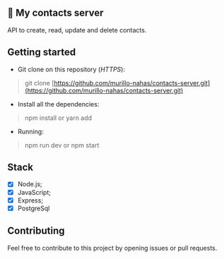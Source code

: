 ## 📲 My contacts server

API to create, read, update and delete contacts.

## Getting started

- Git clone on this repository (*HTTPS*): <br/>
> git clone [https://github.com/murillo-nahas/contacts-server.git](https://github.com/murillo-nahas/contacts-server.git)

- Install all the dependencies: <br/>
> npm install or yarn add

- Running: <br/>
> npm run dev or npm start

## Stack

- [x] Node.js;
- [x] JavaScript;
- [x] Express;
- [x] PostgreSql 

## Contributing

Feel free to contribute to this project by opening issues or pull requests.
